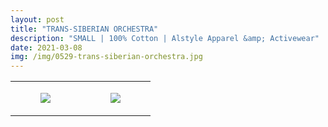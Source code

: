 ```yaml
---
layout: post
title: "TRANS-SIBERIAN ORCHESTRA"
description: "SMALL | 100% Cotton | Alstyle Apparel &amp; Activewear"
date: 2021-03-08
img: /img/0529-trans-siberian-orchestra.jpg
---
```




<table style="width:100%;"><tr><td style="vertical-align:top;">
      <figure class="tmblr-full" data-orig-height="2048" data-orig-width="1365" data-orig-src="https://concertshirts.netlify.app/shirts/0529/0529-01.jpg"><img src="https://64.media.tumblr.com/5cff7b0ad00cf25eb6c93648ce17fd95/1b3218714eac1554-83/s540x810/3f250ef4d69c3e0d2c72c6cff6fe3c5d8377197c.jpg" data-orig-height="2048" data-orig-width="1365" data-orig-src="https://concertshirts.netlify.app/shirts/0529/0529-01.jpg"/></figure></td>
    <td style="vertical-align:top;">
      <figure class="tmblr-full" data-orig-height="2048" data-orig-width="1365" data-orig-src="https://concertshirts.netlify.app/shirts/0529/0529-02.jpg"><img src="https://64.media.tumblr.com/8a11dc0536665de204ee3c435c87c19d/1b3218714eac1554-ca/s540x810/2ce750d27143e0a28f85baec21728f4c2ffa986a.jpg" data-orig-height="2048" data-orig-width="1365" data-orig-src="https://concertshirts.netlify.app/shirts/0529/0529-02.jpg"/></figure></td>
  </tr></table>
